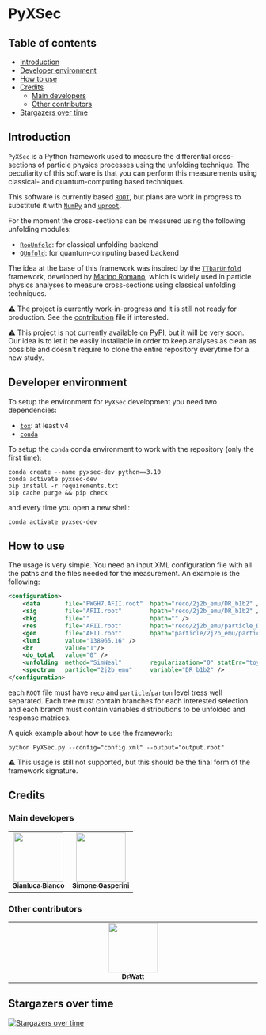 # PyXSec

## Table of contents

- [Introduction](#introduction)
- [Developer environment](#developer-environment)
- [How to use](#how-to-use)
- [Credits](#credits)
  - [Main developers](#main-developers)
  - [Other contributors](#other-contributors)
- [Stargazers over time](#stargazers-over-time)

## Introduction

`PyXSec` is a Python framework used to measure the differential cross-sections of particle physics processes using the unfolding technique. The peculiarity of this software is that you can perform this measurements using classical- and quantum-computing based techniques.

This software is currently based [`ROOT`](https://root.cern/), but plans are work in progress to substitute it with [`NumPy`](https://numpy.org/) and [`uproot`](https://uproot.readthedocs.io/en/latest/basic.html).

For the moment the cross-sections can be measured using the following unfolding modules:

- [`RooUnfold`](https://gitlab.cern.ch/RooUnfold): for classical unfolding backend
- [`QUnfold`](https://github.com/JustWhit3/QUnfold): for quantum-computing based backend

The idea at the base of this framework was inspired by the [`TTbarUnfold`](https://gitlab.cern.ch/ttbarDiffXs13TeV/ttbarunfold) framework, developed by [Marino Romano](https://gitlab.cern.ch/mromano), which is widely used in particle physics analyses to measure cross-sections using classical unfolding techniques.

:warning: The project is currently work-in-progress and it is still not ready for production. See the [contribution](https://github.com/JustWhit3/PyXSec/blob/main/CONTRIBUTING.md) file if interested.

:warning: This project is not currently available on [PyPI](https://pypi.org/), but it will be very soon. Our idea is to let it be easily installable in order to keep analyses as clean as possible and doesn't require to clone the entire repository everytime for a new study.

## Developer environment

To setup the environment for `PyXSec` development you need two dependencies:

- [`tox`](https://tox.wiki/en/latest/): at least v4
- [`conda`](https://docs.conda.io/en/latest/)

To setup the `conda` conda environment to work with the repository (only the first time):

```shell
conda create --name pyxsec-dev python==3.10
conda activate pyxsec-dev
pip install -r requirements.txt
pip cache purge && pip check
```

and every time you open a new shell:

```shell
conda activate pyxsec-dev
```

## How to use

The usage is very simple. You need an input XML configuration file with all the paths and the files needed for the measurement. An example is the following:

```XML
<configuration>
    <data       file="PWGH7.AFII.root"	hpath="reco/2j2b_emu/DR_b1b2" />                      <!-- Data -->
    <sig        file="AFII.root"	    hpath="reco/2j2b_emu/DR_b1b2" />                      <!-- Signal -->
    <bkg        file=""                 hpath="" />                                           <!-- Background -->
    <res	    file="AFII.root"        hpath="reco/2j2b_emu/particle_DR_b1b2_vs_DR_b1b2" />  <!-- Response matrix -->
    <gen        file="AFII.root"        hpath="particle/2j2b_emu/particle_DR_b1b2" />         <!-- Theory distributions -->
    <lumi       value="138965.16" />                                                          <!-- Luminosity -->
    <br         value="1"/>                                                                   <!-- Branching ratio -->
    <do_total   value="0" />                                                                  <!-- Do total xsec -->
    <unfolding  method="SimNeal"        regularization="0" statErr="toys:Gauss" ntoys="0" />  <!-- Unfolding settings -->
    <spectrum   particle="2j2b_emu"     variable="DR_b1b2" />                                 <!-- Particle-level info -->
</configuration>
```

each `ROOT` file must have `reco` and `particle`/`parton` level tress well separated. Each tree must contain branches for each interested selection and each branch must contain variables distributions to be unfolded and response matrices.

A quick example about how to use the framework:

```shell
python PyXSec.py --config="config.xml" --output="output.root"
```

:warning: This usage is still not supported, but this should be the final form of the framework signature.

## Credits

### Main developers

<table>
  <tr>
    <td align="center"><a href="https://justwhit3.github.io/"><img src="https://avatars.githubusercontent.com/u/48323961?v=4" width="100px;" alt=""/><br /><sub><b>Gianluca Bianco</b></sub></a></td>
    <td align="center"><a href="https://github.com/SimoneGasperini"><img src="https://avatars2.githubusercontent.com/u/71086758?s=400&v=4" width="100px;" alt=""/><br /><sub><b>Simone Gasperini</b></sub></a></td>
  </tr>
</table>

### Other contributors

<!-- ALL-CONTRIBUTORS-LIST:START - Do not remove or modify this section -->
<!-- prettier-ignore-start -->
<!-- markdownlint-disable -->
<table>
  <tbody>
    <tr>
      <td align="center" valign="top" width="14.28%"><a href="https://github.com/DrWatt"><img src="https://avatars.githubusercontent.com/u/33673848?v=4" width="100px;" alt=""/><br /><sub><b>DrWatt</b></sub></a></td>
    </tr>
  </tbody>
</table>

<!-- markdownlint-restore -->
<!-- prettier-ignore-end -->

<!-- ALL-CONTRIBUTORS-LIST:END -->

## Stargazers over time

[![Stargazers over time](https://starchart.cc/JustWhit3/PyXSec.svg)](https://starchart.cc/JustWhit3/PyXSec)